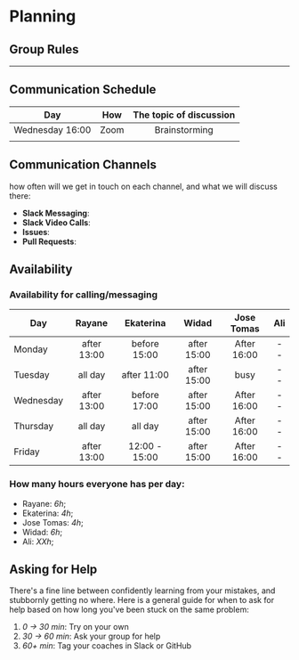 # Planning

## Group Rules

---

## Communication Schedule

| Day | How | The topic of discussion |
| --- | :--: | :--------------------: | 
| Wednesday 16:00 | Zoom | Brainstorming |
|     |     |                         |

## Communication Channels

how often will we get in touch on each channel, and what we will discuss there:

-  **Slack Messaging**:
-  **Slack Video Calls**:
-  **Issues**:
-  **Pull Requests**:

## Availability

### Availability for calling/messaging

| Day       |   Rayane    |   Ekaterina   |    Widad     | Jose Tomas  |        Ali         |
| --------- | :---------: | :-----------: | :---------: | :---------: | :-----------------: |
| Monday    | after 13:00 | before 15:00  | after 15:00| After 16:00 | -- |
| Tuesday   |   all day   |  after 11:00  | after 15:00|    busy     | -- |
| Wednesday | after 13:00 | before 17:00  | after 15:00 | After 16:00 |  -- |
| Thursday  |   all day   | all day | after 15:00 | After 16:00 | -- |
| Friday    | after 13:00 | 12:00 - 15:00 | after 15:00 | After 16:00 | -- |

### How many hours everyone has per day:

-  Rayane: _6h_;
-  Ekaterina: _4h_;
-  Jose Tomas: _4h_;
-  Widad: _6h_;
-  Ali: _ХХh_;

## Asking for Help

There's a fine line between confidently learning from your mistakes, and stubbornly getting no where. Here is a general guide for when to ask for help based on how long you've been stuck on the same problem:

1. _0 -> 30 min_: Try on your own
2. _30 -> 60 min_: Ask your group for help
3. _60+ min_: Tag your coaches in Slack or GitHub
